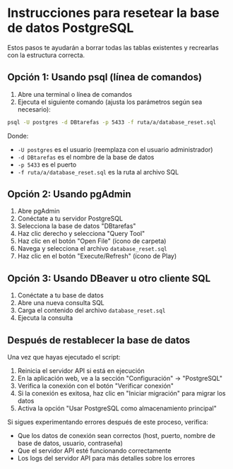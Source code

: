 
# Instrucciones para resetear la base de datos PostgreSQL

Estos pasos te ayudarán a borrar todas las tablas existentes y recrearlas con la estructura correcta.

## Opción 1: Usando psql (línea de comandos)

1. Abre una terminal o línea de comandos
2. Ejecuta el siguiente comando (ajusta los parámetros según sea necesario):

```bash
psql -U postgres -d DBtarefas -p 5433 -f ruta/a/database_reset.sql
```

Donde:
- `-U postgres` es el usuario (reemplaza con el usuario administrador)
- `-d DBtarefas` es el nombre de la base de datos
- `-p 5433` es el puerto
- `-f ruta/a/database_reset.sql` es la ruta al archivo SQL

## Opción 2: Usando pgAdmin

1. Abre pgAdmin
2. Conéctate a tu servidor PostgreSQL
3. Selecciona la base de datos "DBtarefas"
4. Haz clic derecho y selecciona "Query Tool"
5. Haz clic en el botón "Open File" (ícono de carpeta)
6. Navega y selecciona el archivo `database_reset.sql`
7. Haz clic en el botón "Execute/Refresh" (ícono de Play)

## Opción 3: Usando DBeaver u otro cliente SQL

1. Conéctate a tu base de datos
2. Abre una nueva consulta SQL
3. Carga el contenido del archivo `database_reset.sql`
4. Ejecuta la consulta

## Después de restablecer la base de datos

Una vez que hayas ejecutado el script:

1. Reinicia el servidor API si está en ejecución
2. En la aplicación web, ve a la sección "Configuración" -> "PostgreSQL"
3. Verifica la conexión con el botón "Verificar conexión"
4. Si la conexión es exitosa, haz clic en "Iniciar migración" para migrar los datos
5. Activa la opción "Usar PostgreSQL como almacenamiento principal"

Si sigues experimentando errores después de este proceso, verifica:
- Que los datos de conexión sean correctos (host, puerto, nombre de base de datos, usuario, contraseña)
- Que el servidor API esté funcionando correctamente
- Los logs del servidor API para más detalles sobre los errores
